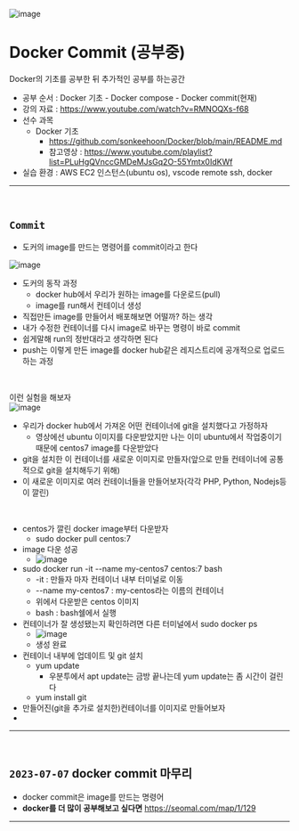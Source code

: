 ![image](https://github.com/sonkeehoon/Docker/assets/81700507/9a971556-226a-46c3-abb1-9dcf65733b26)


# Docker Commit (공부중)
Docker의 기초를 공부한 뒤 추가적인 공부를 하는공간
- 공부 순서 : Docker 기초 - Docker compose - Docker commit(현재)
- 강의 자료 : https://www.youtube.com/watch?v=RMNOQXs-f68
- 선수 과목
  - Docker 기초
    - https://github.com/sonkeehoon/Docker/blob/main/README.md
    - 참고영상 : https://www.youtube.com/playlist?list=PLuHgQVnccGMDeMJsGq2O-55Ymtx0IdKWf
- 실습 환경 : AWS EC2 인스턴스(ubuntu os), vscode remote ssh, docker
<hr><br>

## `Commit`
- 도커의 image를 만드는 명령어를 commit이라고 한다

![image](https://github.com/sonkeehoon/Docker/assets/81700507/3dada664-f255-467a-9ba6-299b82b7dcbc)

- 도커의 동작 과정
  - docker hub에서 우리가 원하는 image를 다운로드(pull)
  - image를 run해서 컨테이너 생성
- 직접만든 image를 만들어서 배포해보면 어떨까? 하는 생각
- 내가 수정한 컨테이너를 다시 image로 바꾸는 명령이 바로 commit
- 쉽게말해 run의 정반대라고 생각하면 된다
- push는 이렇게 만든 image를 docker hub같은 레지스트리에 공개적으로 업로드하는 과정
<br>

이런 실험을 해보자<br>
![image](https://github.com/sonkeehoon/Docker/assets/81700507/ea51b237-07a4-4ba7-aeeb-336e800353df)
- 우리가 docker hub에서 가져온 어떤 컨테이너에 git을 설치했다고 가정하자
  - 영상에선 ubuntu 이미지를 다운받았지만 나는 이미 ubuntu에서 작업중이기 때문에 centos7 image를 다운받았다
- git을 설치한 이 컨테이너를 새로운 이미지로 만들자(앞으로 만들 컨테이너에 공통적으로 git을 설치해두기 위해)
- 이 새로운 이미지로 여러 컨테이너들을 만들어보자(각각 PHP, Python, Nodejs등이 깔린)
<br>

- centos가 깔린 docker image부터 다운받자
  - sudo docker pull centos:7
- image 다운 성공
  - ![image](https://github.com/sonkeehoon/Docker/assets/81700507/ff4b630e-997d-4a9a-aea8-abbc80fc5857)
- sudo docker run -it --name my-centos7 centos:7 bash
  - -it : 만들자 마자 컨테이너 내부 터미널로 이동
  - --name my-centos7 : my-centos라는 이름의 컨테이너
  - 위에서 다운받은 centos 이미지
  - bash : bash쉘에서 실행
- 컨테이너가 잘 생성됐는지 확인하려면 다른 터미널에서 sudo docker ps 
  - ![image](https://github.com/sonkeehoon/Docker/assets/81700507/50b46c68-7033-401d-bd19-7004e99cea63)
  - 생성 완료
- 컨테이너 내부에 업데이트 및 git 설치
  - yum update
    - 우분투에서 apt update는 금방 끝나는데 yum update는 좀 시간이 걸린다
  - yum install git
- 만들어진(git을 추가로 설치한)컨테이너를 이미지로 만들어보자
- 



<hr><br>

## `2023-07-07` docker commit 마무리
- docker commit은 image를 만드는 명령어
- <strong>docker를 더 많이 공부해보고 싶다면</strong> https://seomal.com/map/1/129
<hr><br>
